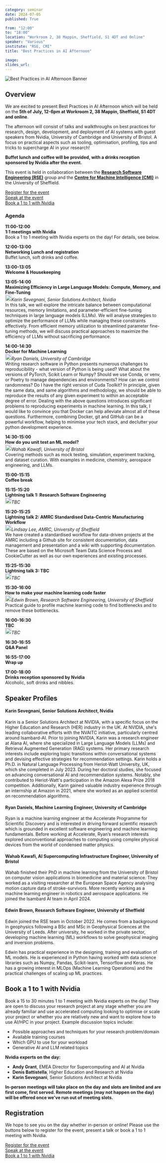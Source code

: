 ```yaml
---
category: seminar
date: 2024-07-05
published: True

from: "12:00"
to: "18:00"
location: "Workroom 2, 38 Mappin, Sheffield, S1 4DT and Online"
speaker: "Various"
institute: "RSE, CMI"
title: "Best Practices in AI Afternoon"

image: 
slides_url:
---
```


<div style="margin-top: 1em; margin-bottom: 1em;">
<img src="/assets/images/2024-07-05-best-practices-in-ai/banner-gforms.svg" alt="Best Practices in AI Afternoon Banner"/>
</div>


## Overview
We are excited to present Best Practices in AI Afternoon which will be held on the **5th of July, 12-6pm at
Workroom 2, 38 Mappin, Sheffield, S1 4DT and online**. 

The afternoon will consist of talks and walkthroughs on best practices for research, design, development, 
and deployment of AI systems with guest speakers from Nvidia, University of Cambridge and University of Bristol. 
A focus on practical aspects such as tooling, optimisation, profiling, tips and tricks to supercharge AI in your research!

**Buffet lunch and coffee will be provided, with a drinks reception sponsored by Nvidia after the event.**

This event is held in collaboration between the **[Research Software Engineering (RSE)](https://rse.shef.ac.uk/)** group 
and the [**Centre for Machine Intelligence (CMI)**](https://www.sheffield.ac.uk/machine-intelligence) in the University of Sheffield.

<div class="row" style="margin: 1em 0">
  <div class="col text-center"><a class="btn btn-primary" href="https://forms.gle/JiuFkT1jNgbuMfCT9">Register for the event</a></div>
  <div class="col text-center"><a class="btn btn-primary" href="https://forms.gle/fDfgkv4WUhMhz6j58">Speak at the event</a></div>
  <div class="col text-center"><a class="btn btn-primary" href="https://forms.gle/EVoSCpfuUrTdaJiE9">Book a 1 to 1 with Nvidia</a></div>
</div>

### Agenda

<div class="timetable">
 <div class="row">
    <div class="col-2 event-time">11:00-12:00</div> 
    <div class="col">
      <div class="title">1:1 meetings with Nvidia</div>
      <div class="speaker"></div>
      <div class="description">Book a 1 to 1 meeting with Nvidia experts on the day! For details, see below.</div>
    </div>
  </div>

  <div class="row">
    <div class="col-2 event-time">12:00-13:00</div> 
    <div class="col">
      <div class="title">Networking Lunch and registration</div>
      <div class="speaker"></div>
      <div class="description">Buffet lunch, soft drinks and coffee.</div>
    </div>
  </div>
  
  <div class="row">
    <div class="col-2 event-time">13:00-13:05</div> 
    <div class="col">
      <div class="title">Welcome &amp; Housekeeping</div>
      <div class="speaker"></div>
      <div class="description"></div>
    </div>
  </div>
  
  <div class="row">
    <div class="col-2 event-time">13:05-14:00</div> 
    <div class="col">
      <div class="title">Maximizing Efficiency in Large Language Models: Compute, Memory, and Fine-Tuning</div>
      <div class="speaker"><img class="align-self-center mr-2" src="/assets/images/icons/icons8-communication-skill-50.png" width="20" alt="Speaker">Karin Sevegnani, Senior Solutions Architect, Nvidia</div>
      <div class="description">In this talk, we will explore the intricate balance between computational resources, memory limitations, and parameter-efficient fine-tuning techniques in large language models (LLMs). We will analyse strategies to optimize the performance of LLMs while managing these constraints effectively. From efficient memory utilization to streamlined parameter fine-tuning methods, we will discuss practical approaches to maximize the efficiency of LLMs without sacrificing performance.</div>
    </div>
  </div>
  
  <div class="row">
    <div class="col-2 event-time">14:00-14:30</div> 
    <div class="col">
      <div class="title">Docker for Machine Learning</div>
      <div class="speaker"><img class="align-self-center mr-2" src="/assets/images/icons/icons8-communication-skill-50.png" width="20" alt="Speaker">Ryan Daniels, University of Cambridge</div>
      <div class="description">Writing research software in Python presents numerous challenges to reproducibility - what version of Python is being used? What about the versions of PyTorch, Scikit Learn or Numpy? Should we use Conda, or venv, or Poetry to manage dependencies and environments? How can we control randomness? Do I have the right version of Cuda Toolkit? In principle, given the same data, and same algorithms and methodology, we should be able to reproduce the results of any given experiment to within an acceptable degree of error. Dealing with the above questions introduces significant problems to reproducing experiments in machine learning. In this talk, I would like to convince you that Docker can help alleviate almost all of these questions. Furthermore, combining Docker, git and GitHub can be a powerful workflow, helping to minimise your tech stack, and declutter your python development experience.</div>
    </div>
  </div>
  
  <div class="row">
    <div class="col-2 event-time">14:30-15:00</div> 
    <div class="col">
      <div class="title">How do you unit test an ML model?</div>
      <div class="speaker"><img class="align-self-center mr-2" src="/assets/images/icons/icons8-communication-skill-50.png" width="20" alt="Speaker">Wahab Kawafi, University of Bristol</div>
      <div class="description">Covering methods such as mock testing, simulation, experiment tracking, and dataset curation. With examples in medicine, chemistry, aerospace engineering, and LLMs.</div>
    </div>
  </div>
  
  <div class="row">
    <div class="col-2 event-time">15:00-15:15</div> 
    <div class="col">
      <div class="title">Coffee break</div>
      <div class="speaker"></div>
      <div class="description"></div>
    </div>
  </div>
  
  <div class="row">
    <div class="col-2 event-time">15:15-15:20</div> 
    <div class="col">
      <div class="title">Lightning talk 1: Research Software Engineering</div>
      <div class="speaker"><img class="align-self-center mr-2" src="/assets/images/icons/icons8-communication-skill-50.png" width="20" alt="Speaker">TBC</div>
      <div class="description"></div>
    </div>
  </div>
  
  <div class="row">
    <div class="col-2 event-time">15:20-15:25</div> 
    <div class="col">
      <div class="title">Lightning talk 2: AMRC Standardised Data-Centric Manufacturing Workflow</div>
      <div class="speaker"><img class="align-self-center mr-2" src="/assets/images/icons/icons8-communication-skill-50.png" width="20" alt="Speaker">Lindsay Lee, AMRC, University of Sheffield</div>
      <div class="description">We have created a standardised workflow for data-driven projects at the AMRC including a Github site for consistent documentation, data management and presentation and a wiki with supporting documentation.  These are based on the Microsoft Team Data Science Process and CookieCutter as well as our own experiences and existing processes.</div>
    </div>
  </div>
  
  <div class="row">
    <div class="col-2 event-time">15:25-15:30</div> 
    <div class="col">
      <div class="title">Lightning talk 3: TBC</div>
      <div class="speaker"><img class="align-self-center mr-2" src="/assets/images/icons/icons8-communication-skill-50.png" width="20" alt="Speaker">TBC</div>
      <div class="description"></div>
    </div>
  </div>
  
  
  <div class="row">
    <div class="col-2 event-time">15:30-16:00</div> 
    <div class="col">
      <div class="title">How to make your machine learning code faster</div>
      <div class="speaker"><img class="align-self-center mr-2" src="/assets/images/icons/icons8-communication-skill-50.png" width="20" alt="Speaker">Edwin Brown, Research Software Engineering, University of Sheffield</div>
      <div class="description">Practical guide to profile machine learning code to find bottlenecks and to remove these bottlenecks. </div>
    </div>
  </div>
  
  <div class="row">
    <div class="col-2 event-time">16:00-16:30</div> 
    <div class="col">
      <div class="title">TBC</div>
      <div class="speaker"><img class="align-self-center mr-2" src="/assets/images/icons/icons8-communication-skill-50.png" width="20" alt="Speaker">TBC</div>
      <div class="description"></div>
    </div>
  </div>
  
  <div class="row">
    <div class="col-2 event-time">16:30-16:55</div> 
    <div class="col">
      <div class="title">Q&amp;A Panel </div>
      <div class="speaker"></div>
      <div class="description"></div>
    </div>
  </div>

  <div class="row">
    <div class="col-2 event-time">16:55-17:00</div> 
    <div class="col">
      <div class="title">Wrap up</div>
      <div class="speaker"></div>
      <div class="description"></div>
    </div>
  </div>

  <div class="row">
    <div class="col-2 event-time">17:00-18:00</div> 
    <div class="col">
      <div class="title">Drinks reception sponsored by Nvidia</div>
      <div class="speaker"></div>
      <div class="description">Alcoholic, soft drinks and nibbles.</div>
    </div>
  </div>
</div>


## Speaker Profiles

#### Karin Sevegnani, Senior Solutions Architect, Nvidia
Karin is a Senior Solutions Architect at NVIDIA, with a specific focus on the Higher Education and Research (HER) 
industry in the UK. At NVIDIA, she's leading collaborative efforts with the NVAITC initiative, particularly centred 
around Isambard-AI. Prior to joining NVIDIA, Karin was a research engineer at Alana AI, where she specialized in Large 
Language Models (LLMs) and Retrieval Augmented Generation (RAG) systems. Her primary research interests include 
exploring topic transitions within conversational systems and devising effective strategies for recommendation settings. 
Karin holds a Ph.D. in Natural Language Processing from Heriot-Watt University, UK, which she completed in July 2023. 
During her doctoral studies, she focused on advancing conversational AI and recommendation systems. Notably, she 
contributed to Heriot-Watt's participation in the Amazon Alexa Prize 2018 competition. Additionally, Karin gained 
valuable industry experience through an internship at Amazon in 2021, where she worked as an applied scientist on 
recommendation algorithms.


#### Ryan Daniels, Machine Learning Engineer, University of Cambridge
Ryan is a machine learning engineer at the Accelerate Programme for Scientific Discovery and is interested in driving 
forward scientific research which is grounded in excellent software engineering and machine learning fundamentals. 
Before working at Accelerate, Ryan’s research interests explored unconventional approaches to computing using complex 
physical devices from the world of condensed matter physics.

#### Wahab Kawafi, AI Supercomputing Infrastructure Engineer, University of Bristol

Wahab finished their PhD in machine learning from the University of Bristol on computer vision applications in biomedicine and material science. They worked as a visiting researcher at the European Space Agency analysing motion capture data of stroke-survivors. More recently working as a machine learning engineer in robotics and aerospace applications. He joined the Isambard AI team in April 2024.

#### Edwin Brown, Research Software Engineer, University of Sheffield
Edwin joined the RSE team in October 2022. He comes from a background in geophysics following a BSc and MSc in Geophysical Sciences at the University of Leeds. After university, he worked in the private sector, developing machine learning (ML) workflows to solve geophysical imaging and inversion problems.

Edwin has practical experience in the designing, training and evaluation of ML models. He is experienced in Python having worked with data science libraries such as Numpy, Pandas, Scikit-learn, Tensorflow and Keras. He has a growing interest in MLOps (Machine Learning Operations) and the practical challenges of scaling up ML practices.

## Book a 1 to 1 with Nvidia

Book a 15 to 30 minutes 1 to 1 meeting with Nvidia experts on the day! They are open to discuss your research project at any stage whether you are already familiar
 and use accelerated computing looking to optimise or scale your project or whether you are relatively new and want to 
explore how to use AI/HPC in your project. Example discussion topics include:

- Possible approaches and techniques for your research problem/domain
- Available training courses
- Which GPU to use for your workload
- Generative AI and LLM related topics

**Nvidia experts on the day:**
- **Andy Grant**, EMEA Director for Supercomputing and AI at Nvidia
- **Denis Battistella**, Higher Education and Research at Nvidia
- **Karin Sevegnani**, Senior Solutions Architect at Nvidia


**In-person meetings will take place on the day and slots are limited and are first come, first served. Remote meetings (may not happen on the day) will be offered once we've run out of meeting slots.**

## Registration
We hope to see you on the day whether in-person or online! Please use the buttons below to register for the event, present a talk or book a 1 to 1 meeting with Nvidia.


<div class="row" style="margin: 1em 0">
  <div class="col text-center"><a class="btn btn-primary" href="https://forms.gle/JiuFkT1jNgbuMfCT9">Register for the event</a></div>
  <div class="col text-center"><a class="btn btn-primary" href="https://forms.gle/fDfgkv4WUhMhz6j58">Speak at the event</a></div>
  <div class="col text-center"><a class="btn btn-primary" href="https://forms.gle/EVoSCpfuUrTdaJiE9">Book a 1 to 1 with Nvidia</a></div>
</div>



<style>
.timetable {
  margin-top: 1em;
  margin-bottom: 1em;
}

.timetable .row {
  margin: 1em 0;
}

.timetable .event-time, .timetable .title {
  font-weight: bold;
}

.timetable .speaker {

  font-style: italic;
}
</style>
